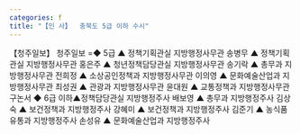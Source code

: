 ```yaml
---
categories: f
title: "【인 사】  충북도 5급 이하 수시"
---
```

【청주일보】 청주일보 =◆ 5급 ▲ 정책기획관실 지방행정사무관 송병무 ▲ 정책기획관실 지방행정사무관 홍은주 ▲ 청년정책담당관실 지방행정사무관 송기락 ▲ 총무과 지방행정사무관 전희정 ▲ 소상공인정책과 지방행정사무관 이의영 ▲ 문화예술산업과 지방행정사무관 최성권 ▲ 관광과 지방행정사무관 윤대원 ▲ 교통정책과 지방행정사무관 구논서 ◆ 6급 이하▲정책담당관실 지방행정주사 배보영 ▲ 총무과 지방행정주사 김상숙 ▲ 보건정책과 지방행정주사 강혜미 ▲ 보건정책과 지방행정주사 김준기 ▲ 농식품유통과 지방행정주사 손성유 ▲ 문화예술산업과 지방행정주사